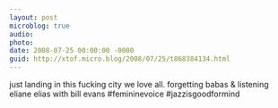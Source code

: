 ```yaml
---
layout: post
microblog: true
audio: 
photo: 
date: 2008-07-25 00:00:00 -0000
guid: http://xtof.micro.blog/2008/07/25/t868384134.html
---
```

just landing in this fucking city we love all. forgetting babas &amp; listening eliane elias with bill evans #femininevoice #jazzisgoodformind
